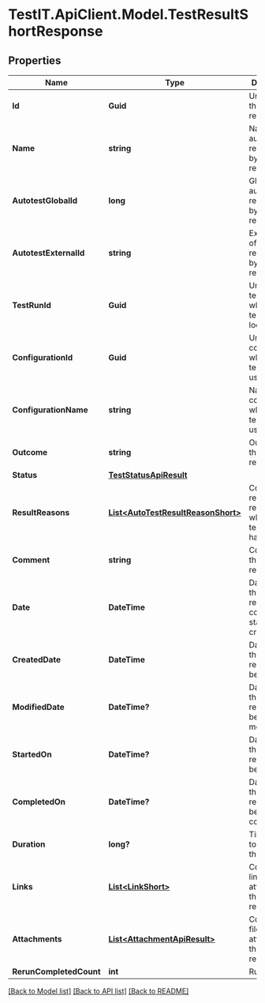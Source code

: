 # TestIT.ApiClient.Model.TestResultShortResponse

## Properties

Name | Type | Description | Notes
------------ | ------------- | ------------- | -------------
**Id** | **Guid** | Unique ID of the test result | 
**Name** | **string** | Name of autotest represented by the test result | 
**AutotestGlobalId** | **long** | Global ID of autotest represented by the test result | 
**AutotestExternalId** | **string** | External ID of autotest represented by the test result | [optional] 
**TestRunId** | **Guid** | Unique ID of test run where the test result is located | 
**ConfigurationId** | **Guid** | Unique ID of configuration which the test result uses | 
**ConfigurationName** | **string** | Name of configuration which the test result uses | 
**Outcome** | **string** | Outcome of the test result | [optional] 
**Status** | [**TestStatusApiResult**](TestStatusApiResult.md) |  | [optional] 
**ResultReasons** | [**List&lt;AutoTestResultReasonShort&gt;**](AutoTestResultReasonShort.md) | Collection of result reasons which the test result have | 
**Comment** | **string** | Comment to the test result | [optional] 
**Date** | **DateTime** | Date when the test result was completed or started or created | 
**CreatedDate** | **DateTime** | Date when the test result has been created | 
**ModifiedDate** | **DateTime?** | Date when the test result has been modified | [optional] 
**StartedOn** | **DateTime?** | Date when the test result has been started | [optional] 
**CompletedOn** | **DateTime?** | Date when the test result has been completed | [optional] 
**Duration** | **long?** | Time which it took to run the test | [optional] 
**Links** | [**List&lt;LinkShort&gt;**](LinkShort.md) | Collection of links attached to the test result | 
**Attachments** | [**List&lt;AttachmentApiResult&gt;**](AttachmentApiResult.md) | Collection of files attached to the test result | 
**RerunCompletedCount** | **int** | Run count | 

[[Back to Model list]](../README.md#documentation-for-models) [[Back to API list]](../README.md#documentation-for-api-endpoints) [[Back to README]](../README.md)

